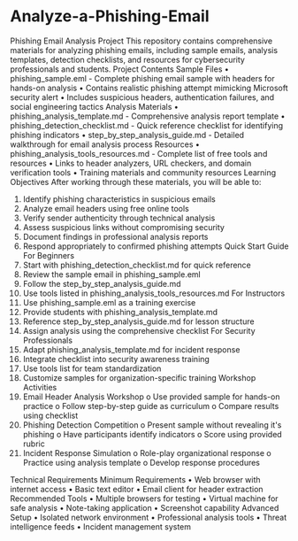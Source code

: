 # Analyze-a-Phishing-Email
Phishing Email Analysis Project
This repository contains comprehensive materials for analyzing phishing emails, including sample emails, analysis templates, detection checklists, and resources for cybersecurity professionals and students.
 Project Contents
 Sample Files
•	phishing_sample.eml - Complete phishing email sample with headers for hands-on analysis
•	Contains realistic phishing attempt mimicking Microsoft security alert
•	Includes suspicious headers, authentication failures, and social engineering tactics
 Analysis Materials
•	phishing_analysis_template.md - Comprehensive analysis report template
•	phishing_detection_checklist.md - Quick reference checklist for identifying phishing indicators
•	step_by_step_analysis_guide.md - Detailed walkthrough for email analysis process
 Resources
•	phishing_analysis_tools_resources.md - Complete list of free tools and resources
•	Links to header analyzers, URL checkers, and domain verification tools
•	Training materials and community resources
 Learning Objectives
After working through these materials, you will be able to:
1.	Identify phishing characteristics in suspicious emails
2.	Analyze email headers using free online tools
3.	Verify sender authenticity through technical analysis
4.	Assess suspicious links without compromising security
5.	Document findings in professional analysis reports
6.	Respond appropriately to confirmed phishing attempts
Quick Start Guide
For Beginners
1.	Start with phishing_detection_checklist.md for quick reference
2.	Review the sample email in phishing_sample.eml
3.	Follow the step_by_step_analysis_guide.md
4.	Use tools listed in phishing_analysis_tools_resources.md
For Instructors
1.	Use phishing_sample.eml as a training exercise
2.	Provide students with phishing_analysis_template.md
3.	Reference step_by_step_analysis_guide.md for lesson structure
4.	Assign analysis using the comprehensive checklist
For Security Professionals
1.	Adapt phishing_analysis_template.md for incident response
2.	Integrate checklist into security awareness training
3.	Use tools list for team standardization
4.	Customize samples for organization-specific training
Workshop Activities
1.	Email Header Analysis Workshop
o	Use provided sample for hands-on practice
o	Follow step-by-step guide as curriculum
o	Compare results using checklist
2.	Phishing Detection Competition
o	Present sample without revealing it's phishing
o	Have participants identify indicators
o	Score using provided rubric
3.	Incident Response Simulation
o	Role-play organizational response
o	Practice using analysis template
o	Develop response procedures

Technical Requirements
Minimum Requirements
•	Web browser with internet access
•	Basic text editor
•	Email client for header extraction
Recommended Tools
•	Multiple browsers for testing
•	Virtual machine for safe analysis
•	Note-taking application
•	Screenshot capability
Advanced Setup
•	Isolated network environment
•	Professional analysis tools
•	Threat intelligence feeds
•	Incident management system


